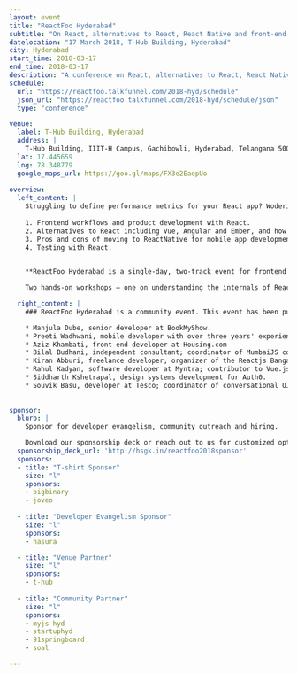 ```yaml
---
layout: event
title: "ReactFoo Hyderabad"
subtitle: "On React, alternatives to React, React Native and front-end engineering."
datelocation: "17 March 2018, T-Hub Building, Hyderabad"
city: Hyderabad
start_time: 2018-03-17
end_time: 2018-03-17
description: "A conference on React, alternatives to React, React Native and front-end engineering."
schedule:
  url: "https://reactfoo.talkfunnel.com/2018-hyd/schedule"
  json_url: "https://reactfoo.talkfunnel.com/2018-hyd/schedule/json"
  type: "conference"

venue:
  label: T-Hub Building, Hyderabad
  address: |
    T-Hub Building, IIIT-H Campus, Gachibowli, Hyderabad, Telangana 500032
  lat: 17.445659
  lng: 78.348779
  google_maps_url: https://goo.gl/maps/FX3e2EaepUo
  
overview:
  left_content: |
    Struggling to define performance metrics for your React app? Wodering how to build reusable UI? We'll discuss these questions and more at ReactFoo Hyderabad on 17 March. Talks and Birds of Feather (BOF) sessions will cover: 
    
    1. Frontend workflows and product development with React.  
    2. Alternatives to React including Vue, Angular and Ember, and how to evaluate these. 
    3. Pros and cons of moving to ReactNative for mobile app development. 
    4. Testing with React. 
    

    **ReactFoo Hyderabad is a single-day, two-track event for frontend developers, JavaScript developers and all those interested in building better User Interfaces.**

    Two hands-on workshops – one on understanding the internals of React and the other on GraphQL and Apollo – on 18 March will help you improve your skills with React. More details here. **Tickets have to be purchased separately.** 

  right_content: |
    ### ReactFoo Hyderabad is a community event. This event has been put together with the help of the following mentors and contributors from the community:

    * Manjula Dube, senior developer at BookMyShow.
    * Preeti Wadhwani, mobile developer with over three years' experience. 
    * Aziz Khambati, front-end developer at Housing.com
    * Bilal Budhani, independent consultant; coordinator of MumbaiJS community. 
    * Kiran Abburi, freelance developer; organizer of the Reactjs Bangalore meetup group. 
    * Rahul Kadyan, software developer at Myntra; contributor to Vue.js. 
    * Siddharth Kshetrapal, design systems development for Auth0. 
    * Souvik Basu, developer at Tesco; coordinator of conversational UI community. 
 
        
sponsor:
  blurb: |
    Sponsor for developer evangelism, community outreach and hiring.

    Download our sponsorship deck or reach out to us for customized options at [info@hasgeek.com](mailto:info@hasgeek.com)
  sponsorship_deck_url: 'http://hsgk.in/reactfoo2018sponsor'
  sponsors:
  - title: "T-shirt Sponsor"
    size: "l"
    sponsors:
    - bigbinary
    - joveo
    
  - title: "Developer Evangelism Sponsor"
    size: "l"
    sponsors:
    - hasura

  - title: "Venue Partner"
    size: "l"
    sponsors:
    - t-hub
    
  - title: "Community Partner"
    size: "l"
    sponsors:
    - myjs-hyd
    - startuphyd
    - 91springboard
    - soal

---
```


